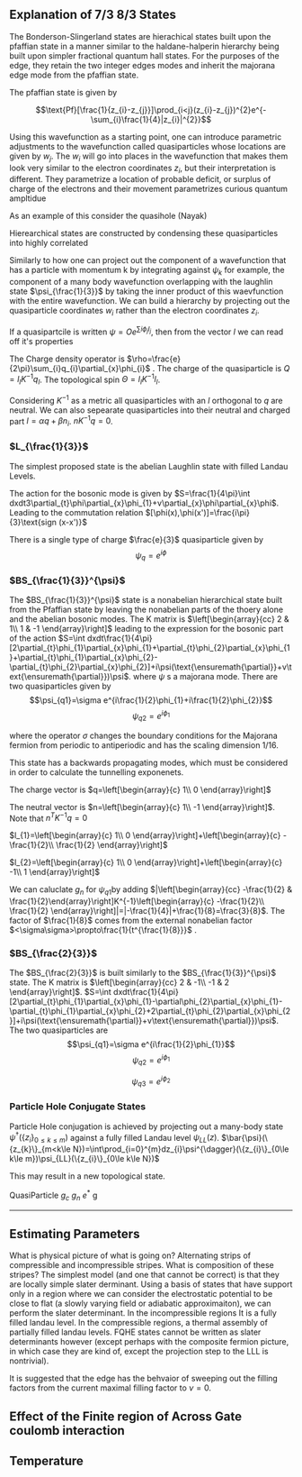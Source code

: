 Explanation of 7/3 8/3 States
-----------------------------

The Bonderson-Slingerland states are hierachical states built upon the
pfaffian state in a manner similar to the haldane-halperin hierarchy
being built upon simpler fractional quantum hall states. For the
purposes of the edge, they retain the two integer edges modes and
inherit the majorana edge mode from the pfaffian state.

The pfaffian state is given by

$$\text{Pf}[\frac{1}{z_{i}-z_{j}}]\prod_{i<j}(z_{i}-z_{j})^{2}e^{-\sum_{i}\frac{1}{4}|z_{i}|^{2}}$$

Using this wavefunction as a starting point, one can introduce
parametric adjustments to the wavefunction called quasiparticles whose
locations are given by $w_{j}$. The $w_{i}$ will go into places in the
wavefunction that makes them look very similar to the electron
coordinates $z_{i}$, but their interpretation is different. They
parametrize a location of probable deficit, or surplus of charge of the
electrons and their movement parametrizes curious quantum ampltidue

As an example of this consider the quasihole (Nayak)

Hierearchical states are constructed by condensing these quasiparticles
into highly correlated

Similarly to how one can project out the component of a wavefunction
that has a particle with momentum k by integrating against $\psi_{k}$
for example, the component of a many body wavefunction overlapping with
the laughlin state $\psi_{\frac{1}{3}}$ by taking the inner product of
this waevfunction with the entire wavefunction. We can build a hierarchy
by projecting out the quasiparticle coordinates $w_{i}$ rather than the
electron coordinates $z_{i}$.

If a quasipartcile is written $\psi=Oe^{\sum i\phi_{j}l_{j}}$, then from
the vector $l$ we can read off it's properties

The Charge density operator is
$\rho=\frac{e}{2\pi}\sum_{i}q_{i}\partial_{x}\phi_{i}$ . The charge of
the quasiparticle is $Q=l_{I}K^{-1}q_{I}$. The topological spin
$\Theta=l_{I}K^{-1}l_{I}$.

Considering $K^{-1}$ as a metric all quasiparticles with an $l$
orthogonal to $q$ are neutral. We can also sepearate quasiparticles into
their neutral and charged part $l=\alpha q+\beta n_{i}$. $nK^{-1}q=0$.

### $L_{\frac{1}{3}}$

The simplest proposed state is the abelian Laughlin state with filled
Landau Levels.

The action for the bosonic mode is given by
$S=\frac{1}{4\pi}\int dxdt3\partial_{t}\phi\partial_{x}\phi_{1}+v\partial_{x}\phi\partial_{x}\phi$.
Leading to the commutation relation
$[\phi(x),\phi(x')]=\frac{i\pi}{3}\text{sign (x-x')}$

There is a single type of charge $\frac{e}{3}$ quasiparticle given by
$$\psi_{q}=e^{i\phi}$$

### $BS_{\frac{1}{3}}^{\psi}$

The $BS_{\frac{1}{3}}^{\psi}$ state is a nonabelian hierarchical state
built from the Pfaffian state by leaving the nonabelian parts of the
thoery alone and the abelian bosonic modes. The K matrix is
$\left[\begin{array}{cc}
2 & 1\\
1 & -1
\end{array}\right]$ leading to the expression for the bosonic part of
the action
$S=\int dxdt\frac{1}{4\pi}[2\partial_{t}\phi_{1}\partial_{x}\phi_{1}+\partial_{t}\phi_{2}\partial_{x}\phi_{1}+\partial_{t}\phi_{1}\partial_{x}\phi_{2}-\partial_{t}\phi_{2}\partial_{x}\phi_{2}]+i\psi(\text{\ensuremath{\partial}}+v\text{\ensuremath{\partial}})\psi$.
where $\psi$ s a majorana mode. There are two quasiparticles given by
$$\psi_{q1}=\sigma e^{i\frac{1}{2}\phi_{1}+i\frac{1}{2}\phi_{2}}$$
$$\psi_{q2}=e^{i\phi_{1}}$$

where the operator $\sigma$ changes the boundary conditions for the
Majorana fermion from periodic to antiperiodic and has the scaling
dimension 1/16.

This state has a backwards propagating modes, which must be considered
in order to calculate the tunnelling exponenets.

The charge vector is $q=\left[\begin{array}{c}
1\\
0
\end{array}\right]$

The neutral vector is $n=\left[\begin{array}{c}
1\\
-1
\end{array}\right]$. Note that $n^{T}K^{-1}q=0$

$l_{1}=\left[\begin{array}{c}
1\\
0
\end{array}\right]+\left[\begin{array}{c}
-\frac{1}{2}\\
\frac{1}{2}
\end{array}\right]$

$l_{2}=\left[\begin{array}{c}
1\\
0
\end{array}\right]+\left[\begin{array}{c}
-1\\
1
\end{array}\right]$

We can caluclate $g_{n}$ for $\psi_{q1}$by adding
$|\left[\begin{array}{cc}
-\frac{1}{2} & \frac{1}{2}\end{array}\right]K^{-1}\left[\begin{array}{c}
-\frac{1}{2}\\
\frac{1}{2}
\end{array}\right]|=|-\frac{1}{4}|+\frac{1}{8}=\frac{3}{8}$. The factor
of $\frac{1}{8}$ comes from the external nonabelian factor
$<\sigma\sigma>\propto\frac{1}{t^{\frac{1}{8}}}$ .

### $BS_{\frac{2}{3}}$

The $BS_{\frac{2}{3}}$ is built similarly to the
$BS_{\frac{1}{3}}^{\psi}$ state. The K matrix is
$\left[\begin{array}{cc}
2 & -1\\
-1 & 2
\end{array}\right]$.
$S=\int dxdt\frac{1}{4\pi}[2\partial_{t}\phi_{1}\partial_{x}\phi_{1}-\partial\phi_{2}\partial_{x}\phi_{1}-\partial_{t}\phi_{1}\partial_{x}\phi_{2}+2\partial_{t}\phi_{2}\partial_{x}\phi_{2}]+i\psi(\text{\ensuremath{\partial}}+v\text{\ensuremath{\partial}})\psi$.
The two quasiparticles are $$\psi_{q1}=\sigma e^{i\frac{1}{2}\phi_{1}}$$
$$\psi_{q2}=e^{i\phi_{1}}$$

$$\psi_{q3}=e^{i\phi_{2}}$$

### Particle Hole Conjugate States

Particle Hole conjugation is achieved by projecting out a many-body
state $\psi^{\dagger}(\{z_{i}\}_{0\le k\le m})$ against a fully filled
Landau level $\psi_{LL}(z)$.
$\bar{\psi}(\{z_{k}\}_{m<k\le N})=\int\prod_{i=0}^{m}dz_{i}\psi^{\dagger}(\{z_{i}\}_{0\le k\le m})\psi_{LL}(\{z_{i}\}_{0\le k\le N})$

This may result in a new topological state.

   QuasiParticle   $g_{c}$   $g_{n}$   $e^{*}$   g
  --------------- --------- --------- --------- ---
                                                
                                                
                                                
                                                

Estimating Parameters
---------------------

What is physical picture of what is going on? Alternating strips of
compressible and incompressible stripes. What is composition of these
stripes? The simplest model (and one that cannot be correct) is that
they are locally simple slater derminant. Using a basis of states that
have support only in a region where we can consider the electrostatic
potential to be close to flat (a slowly varying field or adiabatic
approximaiton), we can perform the slater determinant. In the
incompressible regions It is a fully filled landau level. In the
compressible regions, a thermal assembly of partially filled landau
levels. FQHE states cannot be written as slater determinants however
(except perhaps with the composite fermion picture, in which case they
are kind of, except the projection step to the LLL is nontrivial).

It is suggested that the edge has the behvaior of sweeping out the
filling factors from the current maximal filling factor to $\nu=0$.

Effect of the Finite region of Across Gate coulomb interaction
--------------------------------------------------------------

Temperature
-----------
